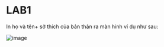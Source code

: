# LAB1

In họ và tên+ sở thích của bản thân ra màn hình ví dụ như sau:

![image](https://github.com/N1GHT-F4LL/NASM/assets/60804710/78c534d7-ec75-4c7a-9df6-0ea10086ac49)
